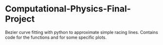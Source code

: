 # Computational-Physics-Final-Project
Bezier curve fitting with python to approximate simple racing lines.
Contains code for the functions and for some specific plots.
